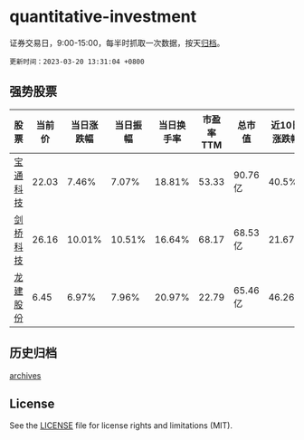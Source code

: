 # quantitative-investment

证券交易日，9:00-15:00，每半时抓取一次数据，按天[归档](archives)。

`更新时间：2023-03-20 13:31:04 +0800`

## 强势股票

|股票|当前价|当日涨跌幅|当日振幅|当日换手率|市盈率TTM|总市值|近10日涨跌幅|
|----|----|----|----|----|----|----|----|
|[宝通科技](https://xueqiu.com/S/SZ300031)|22.03|7.46%|7.07%|18.81%|53.33|90.76亿|40.5%|
|[剑桥科技](https://xueqiu.com/S/SH603083)|26.16|10.01%|10.51%|16.64%|68.17|68.53亿|21.67%|
|[龙建股份](https://xueqiu.com/S/SH600853)|6.45|6.97%|7.96%|20.97%|22.79|65.46亿|46.26%|

## 历史归档

[archives](archives)

## License

See the [LICENSE](LICENSE) file for license rights and limitations (MIT).